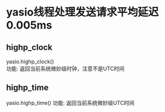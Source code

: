 # yasio线程处理发送请求平均延迟0.005ms

## highp_clock
yasio.highp_clock()  
功能: 返回当前系统微妙级时钟，注意不是UTC时间  

## highp_time
yasio.highp_time()
功能: 返回当前系统微妙级UTC时间